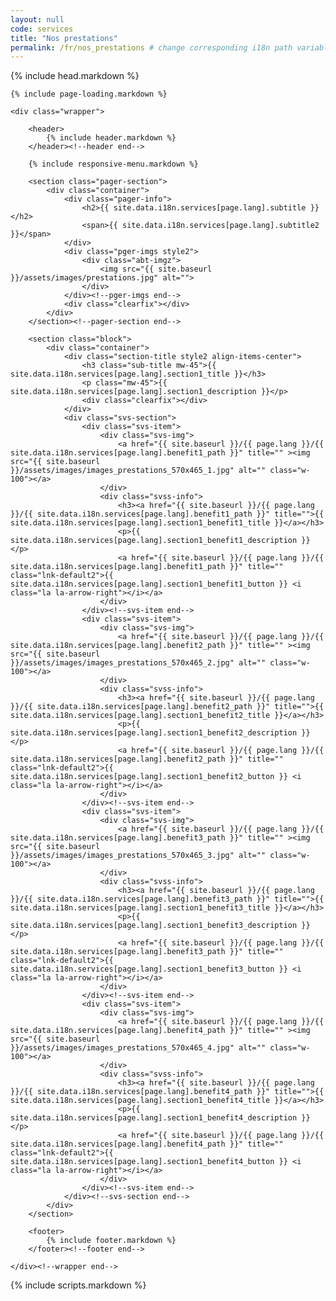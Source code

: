 ```yaml
---
layout: null
code: services
title: "Nos prestations"
permalink: /fr/nos_prestations # change corresponding i18n path variable if permalink changed here!
---
```

<html lang="fr">
{% include head.markdown %}
<body>

	{% include page-loading.markdown %}

	<div class="wrapper">
			
		<header>
			{% include header.markdown %}
		</header><!--header end-->

		{% include responsive-menu.markdown %}

		<section class="pager-section">
			<div class="container">
				<div class="pager-info">
					<h2>{{ site.data.i18n.services[page.lang].subtitle }}</h2>
					<span>{{ site.data.i18n.services[page.lang].subtitle2 }}</span>
				</div>
				<div class="pger-imgs style2">
					<div class="abt-imgz">
						<img src="{{ site.baseurl }}/assets/images/prestations.jpg" alt="">
					</div>
				</div><!--pger-imgs end-->
				<div class="clearfix"></div>
			</div>
		</section><!--pager-section end-->

		<section class="block">
			<div class="container">
				<div class="section-title style2 align-items-center">
					<h3 class="sub-title mw-45">{{ site.data.i18n.services[page.lang].section1_title }}</h3>
					<p class="mw-45">{{ site.data.i18n.services[page.lang].section1_description }}</p>
					<div class="clearfix"></div>
				</div>
				<div class="svs-section">
					<div class="svs-item">
						<div class="svs-img">
							<a href="{{ site.baseurl }}/{{ page.lang }}/{{ site.data.i18n.services[page.lang].benefit1_path }}" title="" ><img src="{{ site.baseurl }}/assets/images/images_prestations_570x465_1.jpg" alt="" class="w-100"></a>
						</div>
						<div class="svss-info">
							<h3><a href="{{ site.baseurl }}/{{ page.lang }}/{{ site.data.i18n.services[page.lang].benefit1_path }}" title="">{{ site.data.i18n.services[page.lang].section1_benefit1_title }}</a></h3>
							<p>{{ site.data.i18n.services[page.lang].section1_benefit1_description }}</p>
							<a href="{{ site.baseurl }}/{{ page.lang }}/{{ site.data.i18n.services[page.lang].benefit1_path }}" title="" class="lnk-default2">{{ site.data.i18n.services[page.lang].section1_benefit1_button }} <i class="la la-arrow-right"></i></a>
						</div>
					</div><!--svs-item end-->
					<div class="svs-item">
						<div class="svs-img">
							<a href="{{ site.baseurl }}/{{ page.lang }}/{{ site.data.i18n.services[page.lang].benefit2_path }}" title="" ><img src="{{ site.baseurl }}/assets/images/images_prestations_570x465_2.jpg" alt="" class="w-100"></a>
						</div>
						<div class="svss-info">
							<h3><a href="{{ site.baseurl }}/{{ page.lang }}/{{ site.data.i18n.services[page.lang].benefit2_path }}" title="">{{ site.data.i18n.services[page.lang].section1_benefit2_title }}</a></h3>
							<p>{{ site.data.i18n.services[page.lang].section1_benefit2_description }}</p>
							<a href="{{ site.baseurl }}/{{ page.lang }}/{{ site.data.i18n.services[page.lang].benefit2_path }}" title="" class="lnk-default2">{{ site.data.i18n.services[page.lang].section1_benefit2_button }} <i class="la la-arrow-right"></i></a>
						</div>
					</div><!--svs-item end-->
					<div class="svs-item">
						<div class="svs-img">
							<a href="{{ site.baseurl }}/{{ page.lang }}/{{ site.data.i18n.services[page.lang].benefit3_path }}" title="" ><img src="{{ site.baseurl }}/assets/images/images_prestations_570x465_3.jpg" alt="" class="w-100"></a>
						</div>
						<div class="svss-info">
							<h3><a href="{{ site.baseurl }}/{{ page.lang }}/{{ site.data.i18n.services[page.lang].benefit3_path }}" title="">{{ site.data.i18n.services[page.lang].section1_benefit3_title }}</a></h3>
							<p>{{ site.data.i18n.services[page.lang].section1_benefit3_description }}</p>
							<a href="{{ site.baseurl }}/{{ page.lang }}/{{ site.data.i18n.services[page.lang].benefit3_path }}" title="" class="lnk-default2">{{ site.data.i18n.services[page.lang].section1_benefit3_button }} <i class="la la-arrow-right"></i></a>
						</div>
					</div><!--svs-item end-->
					<div class="svs-item">
						<div class="svs-img">
							<a href="{{ site.baseurl }}/{{ page.lang }}/{{ site.data.i18n.services[page.lang].benefit4_path }}" title="" ><img src="{{ site.baseurl }}/assets/images/images_prestations_570x465_4.jpg" alt="" class="w-100"></a>
						</div>
						<div class="svss-info">
							<h3><a href="{{ site.baseurl }}/{{ page.lang }}/{{ site.data.i18n.services[page.lang].benefit4_path }}" title="">{{ site.data.i18n.services[page.lang].section1_benefit4_title }}</a></h3>
							<p>{{ site.data.i18n.services[page.lang].section1_benefit4_description }}</p>
							<a href="{{ site.baseurl }}/{{ page.lang }}/{{ site.data.i18n.services[page.lang].benefit4_path }}" title="" class="lnk-default2">{{ site.data.i18n.services[page.lang].section1_benefit4_button }} <i class="la la-arrow-right"></i></a>
						</div>
					</div><!--svs-item end-->
				</div><!--svs-section end-->
			</div>
		</section>

		<footer>
			{% include footer.markdown %}
		</footer><!--footer end-->

	</div><!--wrapper end-->



{% include scripts.markdown %}


</body>

</html>